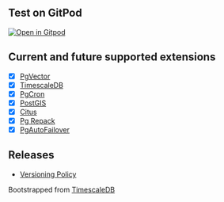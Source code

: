 ## Test on GitPod
[![Open in Gitpod](https://gitpod.io/button/open-in-gitpod.svg)](https://gitpod.io/#https://github.com/ChakshuGautam/postgres-tsdb-vector-docker)

## Current and future supported extensions

- [x] [PgVector](https://github.com/pgvector/pgvector)
- [x] [TimescaleDB](https://github.com/timescale/timescaledb)
- [x] [PgCron](https://github.com/citusdata/pg_cron)
- [x] [PostGIS](https://postgis.net)
- [x] [Citus](https://www.citusdata.com/)
- [x] [Pg Repack](https://github.com/reorg/pg_repack)
- [x] [PgAutoFailover](https://github.com/hapostgres/pg_auto_failover)
## Releases
- [Versioning Policy](./docs/version-policy.md)

Bootstrapped from [TimescaleDB](https://github.com/timescale/timescaledb-docker)
